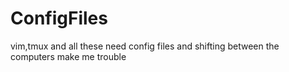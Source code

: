 # ConfigFiles
vim,tmux and all these need config files and shifting between the computers make me trouble 
